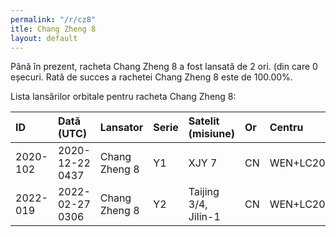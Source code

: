```yaml
---
permalink: "/r/cz8"
itle: Chang Zheng 8
layout: default
---
```


Până în prezent, racheta Chang Zheng 8 a fost lansată de 2 ori.
(din care 0 eșecuri.
Rată de succes a rachetei Chang Zheng 8 este de 100.00%.

Lista lansărilor orbitale pentru racheta Chang Zheng 8:


| ID       | Dată (UTC)      | Lansator      | Serie   | Satelit (misiune)    | Or   | Centru    | R   |
|:---------|:----------------|:--------------|:--------|:---------------------|:-----|:----------|:----|
| 2020-102 | 2020-12-22 0437 | Chang Zheng 8 | Y1      | XJY 7                | CN   | WEN+LC201 | S   |
| 2022-019 | 2022-02-27 0306 | Chang Zheng 8 | Y2      | Taijing 3/4, Jilin-1 | CN   | WEN+LC201 | S   |

